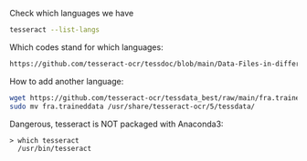 


Check which languages we have
```sh
tesseract --list-langs
```

Which codes stand for which languages:
```sh
https://github.com/tesseract-ocr/tessdoc/blob/main/Data-Files-in-different-versions.md
```

How to add another language:
```sh
wget https://github.com/tesseract-ocr/tessdata_best/raw/main/fra.traineddata
sudo mv fra.traineddata /usr/share/tesseract-ocr/5/tessdata/
```

Dangerous, tesseract is NOT packaged with Anaconda3:
```
> which tesseract
  /usr/bin/tesseract
```
